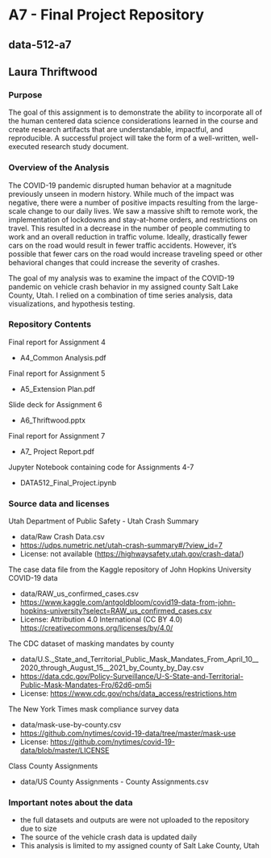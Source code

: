# A7 - Final Project Repository
## data-512-a7
## Laura Thriftwood

### Purpose

The goal of this assignment is to demonstrate the ability to incorporate all of the human centered data science considerations learned in the course and create research artifacts that are understandable, impactful, and reproducible. A successful project will take the form of a well-written, well-executed research study document.

### Overview of the Analysis
The COVID-19 pandemic disrupted human behavior at a magnitude previously unseen in modern history. While much of the impact was negative, there were a number of positive impacts resulting from the large-scale change to our daily lives. We saw a massive shift to remote work, the implementation of lockdowns and stay-at-home orders, and restrictions on travel. This resulted in a decrease in the number of people commuting to work and an overall reduction in traffic volume. Ideally, drastically fewer cars on the road would result in fewer traffic accidents. However, it’s possible that fewer cars on the road would increase traveling speed or other behavioral changes that could increase the severity of crashes. 
 
The goal of my analysis was to examine the impact of the COVID-19 pandemic on vehicle crash behavior in my assigned county Salt Lake County, Utah. I relied on a combination of time series analysis, data visualizations, and hypothesis testing.

### Repository Contents
Final report for Assignment 4
- A4_Common Analysis.pdf

Final report for Assignment 5
- A5_Extension Plan.pdf

Slide deck for Assignment 6
- A6_Thriftwood.pptx

Final report for Assignment 7
- A7_ Project Report.pdf 

Jupyter Notebook containing code for Assignments 4-7
- DATA512_Final_Project.ipynb

### Source data and licenses

Utah Department of Public Safety - Utah Crash Summary
- data/Raw Crash Data.csv
- https://udps.numetric.net/utah-crash-summary#/?view_id=7 
- License: not available (https://highwaysafety.utah.gov/crash-data/)

The case data file from the Kaggle repository of John Hopkins University COVID-19 data
- data/RAW_us_confirmed_cases.csv
- https://www.kaggle.com/antgoldbloom/covid19-data-from-john-hopkins-university?select=RAW_us_confirmed_cases.csv 
- License: Attribution 4.0 International (CC BY 4.0) https://creativecommons.org/licenses/by/4.0/

The CDC dataset of masking mandates by county
- data/U.S._State_and_Territorial_Public_Mask_Mandates_From_April_10__2020_through_August_15__2021_by_County_by_Day.csv
- https://data.cdc.gov/Policy-Surveillance/U-S-State-and-Territorial-Public-Mask-Mandates-Fro/62d6-pm5i 
- License: https://www.cdc.gov/nchs/data_access/restrictions.htm

The New York Times mask compliance survey data
- data/mask-use-by-county.csv
- https://github.com/nytimes/covid-19-data/tree/master/mask-use 
- License: https://github.com/nytimes/covid-19-data/blob/master/LICENSE

Class County Assignments
- data/US County Assignments - County Assignments.csv

### Important notes about the data
- the full datasets and outputs are were not uploaded to the repository due to size
- The source of the vehicle crash data is updated daily
- This analysis is limited to my assigned county of Salt Lake County, Utah
